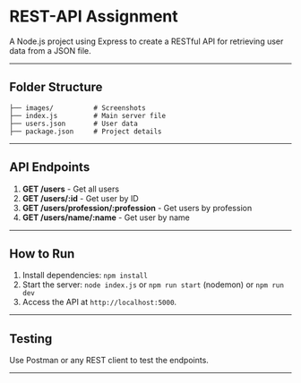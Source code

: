 
# REST-API Assignment

A Node.js project using Express to create a RESTful API for retrieving user data from a JSON file.

---

## Folder Structure

```plaintext
├── images/          # Screenshots 
├── index.js         # Main server file
├── users.json       # User data
├── package.json     # Project details
```

---

## API Endpoints

1. **GET /users** - Get all users  
2. **GET /users/:id** - Get user by ID  
3. **GET /users/profession/:profession** - Get users by profession  
4. **GET /users/name/:name** - Get user by name  

---

## How to Run

1. Install dependencies: `npm install`  
2. Start the server: `node index.js`
   or `npm run start` (nodemon) or `npm run dev `  
4. Access the API at `http://localhost:5000`.  

---

## Testing

Use Postman or any REST client to test the endpoints.

---

